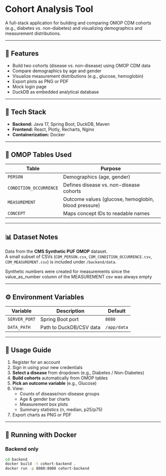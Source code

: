 # Cohort Analysis Tool

A full-stack application for building and comparing OMOP CDM cohorts (e.g., diabetes vs. non-diabetes) and visualizing demographics and measurement distributions.

---

## 🚀 Features
- Build two cohorts (disease vs. non-disease) using OMOP CDM data
- Compare demographics by age and gender
- Visualize measurement distributions (e.g., glucose, hemoglobin)
- Export plots as PNG or PDF
- Mock login page
- DuckDB as embedded analytical database

---

## 🧰 Tech Stack
- **Backend:** Java 17, Spring Boot, DuckDB, Maven
- **Frontend:** React, Plotly, Recharts, Nginx
- **Containerization:** Docker

---

## 📂 OMOP Tables Used
| Table | Purpose |
|--------|----------|
| `PERSON` | Demographics (age, gender) |
| `CONDITION_OCCURRENCE` | Defines disease vs. non-disease cohorts |
| `MEASUREMENT` | Outcome values (glucose, hemoglobin, blood pressure) |
| `CONCEPT` | Maps concept IDs to readable names |

---

## 📊 Dataset Notes
Data from the **CMS Synthetic PUF OMOP** dataset.  
A small subset of CSVs (`CDM_PERSON.csv`, `CDM_CONDITION_OCCURRENCE.csv`, `CDM_MEASUREMENT.csv`) is included under `/backend/data`.

Synthetic numbers were created for measurements since the value_as_number column of the MEASUREMENT csv was always empty

---

## ⚙️ Environment Variables
| Variable | Description | Default |
|-----------|--------------|----------|
| `SERVER_PORT` | Spring Boot port | `8080` |
| `DATA_PATH` | Path to DuckDB/CSV data | `/app/data` |

---

## 🧪 Usage Guide
1. Register for an account
2. Sign in using your new credentials
3. **Select a disease** from dropdown (e.g., Diabetes / Non-Diabetes)
4. **Build cohorts** automatically from OMOP tables
5. **Pick an outcome variable** (e.g., Glucose)
6. View:
   - Counts of disease/non-disease groups
   - Age & gender bar charts
   - Measurement box plots
   - Summary statistics (n, median, p25/p75)
7. Export charts as PNG or PDF

---

## 🐳 Running with Docker

### Backend only
```bash
cd backend
docker build -t cohort-backend .
docker run -p 8080:8080 cohort-backend
